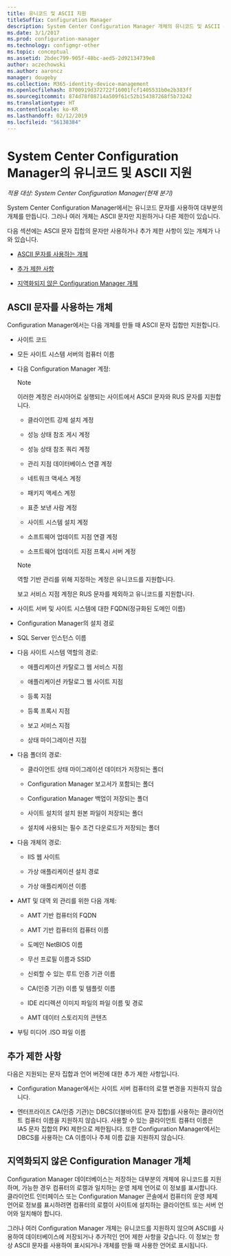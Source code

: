 ```yaml
---
title: 유니코드 및 ASCII 지원
titleSuffix: Configuration Manager
description: System Center Configuration Manager 개체의 유니코드 및 ASCII 문자 지원에 대해 알아봅니다.
ms.date: 3/1/2017
ms.prod: configuration-manager
ms.technology: configmgr-other
ms.topic: conceptual
ms.assetid: 2bdec799-905f-48bc-aed5-2d92134739e8
author: aczechowski
ms.author: aaroncz
manager: dougeby
ms.collection: M365-identity-device-management
ms.openlocfilehash: 8700919d372722f16001fcf1405531b0e2b383ff
ms.sourcegitcommit: 874d78f08714a509f61c52b154387268f5b73242
ms.translationtype: HT
ms.contentlocale: ko-KR
ms.lasthandoff: 02/12/2019
ms.locfileid: "56138384"
---
```

# <a name="unicode-and-ascii-support-in-system-center-configuration-manager"></a>System Center Configuration Manager의 유니코드 및 ASCII 지원

*적용 대상: System Center Configuration Manager(현재 분기)*

System Center Configuration Manager에서는 유니코드 문자를 사용하여 대부분의 개체를 만듭니다. 그러나 여러 개체는 ASCII 문자만 지원하거나 다른 제한이 있습니다.  

 다음 섹션에는 ASCII 문자 집합의 문자만 사용하거나 추가 제한 사항이 있는 개체가 나와 있습니다.  

-   [ASCII 문자를 사용하는 개체](#BKMK_ASCIIchar)  

-   [추가 제한 사항](#BKMK_OtherCharLimitations)  

-   [지역화되지 않은 Configuration Manager 개체](#BKMK_LangNonLocalize)  

##  <a name="BKMK_ASCIIchar"></a> ASCII 문자를 사용하는 개체  
 Configuration Manager에서는 다음 개체를 만들 때 ASCII 문자 집합만 지원합니다.  

-   사이트 코드  

-   모든 사이트 시스템 서버의 컴퓨터 이름  

-   다음 Configuration Manager 계정:  

    > [!NOTE]  
    >  이러한 계정은 러시아어로 실행되는 사이트에서 ASCII 문자와 RUS 문자를 지원합니다.  

    -   클라이언트 강제 설치 계정  

    -   성능 상태 참조 게시 계정  

    -   성능 상태 참조 쿼리 계정  

    -   관리 지점 데이터베이스 연결 계정  

    -   네트워크 액세스 계정  

    -   패키지 액세스 계정  

    -   표준 보낸 사람 계정  

    -   사이트 시스템 설치 계정  

    -   소프트웨어 업데이트 지점 연결 계정  

    -   소프트웨어 업데이트 지점 프록시 서버 계정  

    > [!NOTE]  
    >  역할 기반 관리를 위해 지정하는 계정은 유니코드를 지원합니다.  
    >   
    >  보고 서비스 지점 계정은 RUS 문자를 제외하고 유니코드를 지원합니다.  

-   사이트 서버 및 사이트 시스템에 대한 FQDN(정규화된 도메인 이름)  

-   Configuration Manager의 설치 경로  

-   SQL Server 인스턴스 이름  

-   다음 사이트 시스템 역할의 경로:  

    -   애플리케이션 카탈로그 웹 서비스 지점  

    -   애플리케이션 카탈로그 웹 사이트 지점  

    -   등록 지점  

    -   등록 프록시 지점  

    -   보고 서비스 지점  

    -   상태 마이그레이션 지점  

-   다음 폴더의 경로:  

    -   클라이언트 상태 마이그레이션 데이터가 저장되는 폴더  

    -   Configuration Manager 보고서가 포함되는 폴더  

    -   Configuration Manager 백업이 저장되는 폴더  

    -   사이트 설치의 설치 원본 파일이 저장되는 폴더  

    -   설치에 사용되는 필수 조건 다운로드가 저장되는 폴더  

-   다음 개체의 경로:  

    -   IIS 웹 사이트  

    -   가상 애플리케이션 설치 경로  

    -   가상 애플리케이션 이름  

-   AMT 및 대역 외 관리를 위한 다음 개체:  

    -   AMT 기반 컴퓨터의 FQDN  

    -   AMT 기반 컴퓨터의 컴퓨터 이름  

    -   도메인 NetBIOS 이름  

    -   무선 프로필 이름과 SSID  

    -   신뢰할 수 있는 루트 인증 기관 이름  

    -   CA(인증 기관) 이름 및 템플릿 이름  

    -   IDE 리디렉션 이미지 파일의 파일 이름 및 경로  

    -   AMT 데이터 스토리지의 콘텐츠  

-   부팅 미디어 .ISO 파일 이름  

##  <a name="BKMK_OtherCharLimitations"></a> 추가 제한 사항  
 다음은 지원되는 문자 집합과 언어 버전에 대한 추가 제한 사항입니다.  

-   Configuration Manager에서는 사이트 서버 컴퓨터의 로캘 변경을 지원하지 않습니다.  

-   엔터프라이즈 CA(인증 기관)는 DBCS(더블바이트 문자 집합)를 사용하는 클라이언트 컴퓨터 이름을 지원하지 않습니다. 사용할 수 있는 클라이언트 컴퓨터 이름은 IA5 문자 집합의 PKI 제한으로 제한됩니다. 또한 Configuration Manager에서는 DBCS를 사용하는 CA 이름이나 주체 이름 값을 지원하지 않습니다.  

##  <a name="BKMK_LangNonLocalize"></a> 지역화되지 않은 Configuration Manager 개체  
 Configuration Manager 데이터베이스는 저장하는 대부분의 개체에 유니코드를 지원하며, 가능한 경우 컴퓨터의 로캘과 일치하는 운영 체제 언어로 이 정보를 표시합니다. 클라이언트 인터페이스 또는 Configuration Manager 콘솔에서 컴퓨터의 운영 체제 언어로 정보를 표시하려면 컴퓨터의 로캘이 사이트에 설치하는 클라이언트 또는 서버 언어와 일치해야 합니다.  

 그러나 여러 Configuration Manager 개체는 유니코드를 지원하지 않으며 ASCII를 사용하여 데이터베이스에 저장되거나 추가적인 언어 제한 사항을 갖습니다. 이 정보는 항상 ASCII 문자를 사용하여 표시되거나 개체를 만들 때 사용한 언어로 표시됩니다.  
